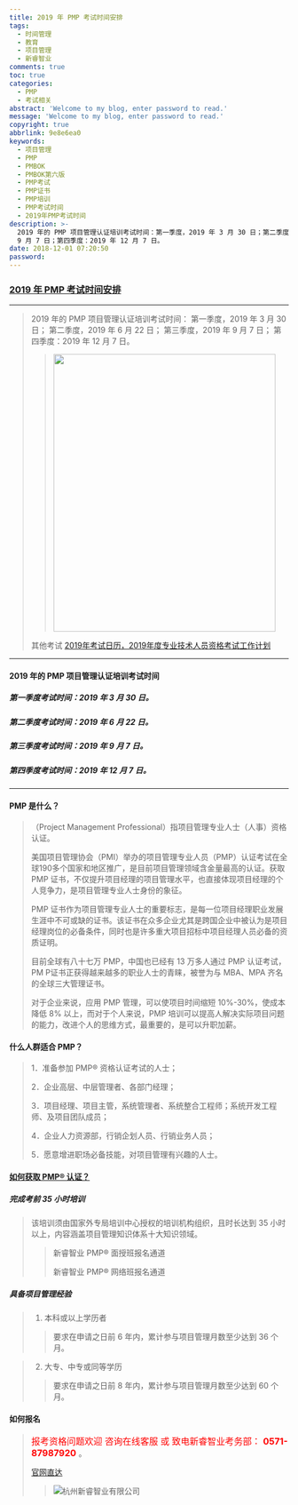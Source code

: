 ```yaml
---
title: 2019 年 PMP 考试时间安排
tags:
  - 时间管理
  - 教育
  - 项目管理
  - 新睿智业
comments: true
toc: true
categories:
  - PMP
  - 考试相关
abstract: 'Welcome to my blog, enter password to read.'
message: 'Welcome to my blog, enter password to read.'
copyright: true
abbrlink: 9e8e6ea0
keywords:
  - 项目管理
  - PMP
  - PMBOK
  - PMBOK第六版
  - PMP考试
  - PMP证书
  - PMP培训
  - PMP考试时间
  - 2019年PMP考试时间
description: >-
  2019 年的 PMP 项目管理认证培训考试时间：第一季度，2019 年 3 月 30 日；第二季度，2019 年 6 月 22 日；第三季度，2019 年
  9 月 7 日；第四季度：2019 年 12 月 7 日。
date: 2018-12-01 07:20:50
password:
---
```

<script type="text/javascript" src="/js/src/bai.js"></script>


### [2019 年 PMP 考试时间安排](http://www.51pm.cn/news/detail/157.html)
---
> 2019 年的 PMP 项目管理认证培训考试时间：
> 第一季度，2019 年 3 月 30 日；
> 第二季度，2019 年 6 月 22 日；
> 第三季度，2019 年 9 月 7 日；
> 第四季度：2019 年 12 月 7 日。
>>
>>  <img src="/images/154/5EJ6XFh.jpg" width="400" height="500" div align=center />
>
> 其他考试 [2019年考试日历，2019年度专业技术人员资格考试工作计划](/archives/4e336c39.html)

---
#### 2019 年的 PMP 项目管理认证培训考试时间

##### 第一季度考试时间：2019 年 3 月 30 日。

##### 第二季度考试时间：2019 年 6 月 22 日。

##### 第三季度考试时间：2019 年 9 月 7 日。

##### 第四季度考试时间：2019 年 12 月 7 日。

----

#### PMP 是什么？
> （Project Management Professional）指项目管理专业人士（人事）资格认证。
>
> 美国项目管理协会（PMI）举办的项目管理专业人员（PMP）认证考试在全球190多个国家和地区推广，是目前项目管理领域含金量最高的认证。获取 PMP 证书，不仅提升项目经理的项目管理水平，也直接体现项目经理的个人竞争力，是项目管理专业人士身份的象征。
>
> PMP 证书作为项目管理专业人士的重要标志，是每一位项目经理职业发展生涯中不可或缺的证书。该证书在众多企业尤其是跨国企业中被认为是项目经理岗位的必备条件，同时也是许多重大项目招标中项目经理人员必备的资质证明。
>
> 目前全球有八十七万 PMP，中国也已经有 13 万多人通过 PMP 认证考试，PM P证书正获得越来越多的职业人士的青睐，被誉为与 MBA、MPA 齐名的全球三大管理证书。
>
> 对于企业来说，应用 PMP 管理，可以使项目时间缩短 10%-30%，使成本降低 8% 以上，而对于个人来说，PMP 培训可以提高人解决实际项目问题的能力，改进个人的思维方式，最重要的，是可以升职加薪。

#### 什么人群适合 PMP？
> 1．准备参加 PMP® 资格认证考试的人士；
>
> 2．企业高层、中层管理者、各部门经理；
>
> 3．项目经理、项目主管，系统管理者、系统整合工程师；系统开发工程师、及项目团队成员；
>
> 4．企业人力资源部，行销企划人员、行销业务人员；
>
> 5．愿意增进职场必备技能，对项目管理有兴趣的人士。

#### [如何获取 PMP® 认证？](http://www.51pm.cn/artical_index/53.html)

##### 完成考前 35 小时培训
> 该培训须由国家外专局培训中心授权的培训机构组织，且时长达到 35 小时以上，内容涵盖项目管理知识体系十大知识领域。
>
>> 新睿智业 PMP® 面授班报名通道
>>
>> 新睿智业 PMP® 网络班报名通道

##### 具备项目管理经验

> 1. 本科或以上学历者
>
>> 要求在申请之日前 6 年内，累计参与项目管理月数至少达到 36 个月。

> 2. 大专、中专或同等学历
>
>> 要求在申请之日前 8 年内，累计参与项目管理月数至少达到 60 个月。

#### 如何报名

> <font color=red size=3>报考资格问题欢迎 咨询在线客服 或 致电新睿智业考务部： **0571-87987920** </font>。
>
> [官网直达](http://www.51pm.cn/)
>
> > ![杭州新睿智业有限公司](/images/154/kHtwhyj.png "杭州新睿智业有限公司")


